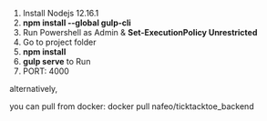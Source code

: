 1. Install Nodejs 12.16.1
2. **npm install --global gulp-cli**
3. Run Powershell as Admin & **Set-ExecutionPolicy Unrestricted**
4. Go to project folder
5. **npm install**
6. **gulp serve** to Run
7. PORT: 4000 

alternatively,

you can pull from docker: docker pull nafeo/ticktacktoe_backend